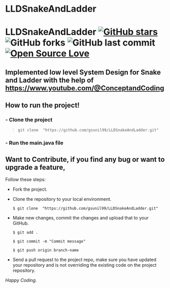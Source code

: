 # LLDSnakeAndLadder
# LLDSnakeAndLadder [![GitHub stars](https://img.shields.io/github/stars/gsunil99/LLDSnakeAndLadder?style=social)](https://github.com/login?return_to=%2Fgsunil99%LLDSnakeAndLadder) ![GitHub forks](https://img.shields.io/github/forks/gsunil99/LLDSnakeAndLadder?style=social) ![GitHub last commit](https://img.shields.io/github/last-commit/gsunil99/LLDSnakeAndLadder) [![Open Source Love](https://badges.frapsoft.com/os/v2/open-source.svg?v=103)](https://github.com/gsunil99/LLDSnakeAndLadder)

## Implemented low level System Design for Snake and Ladder with the help of https://www.youtube.com/@ConceptandCoding

## How to run the project!
### - Clone the project
> ``` git clone  "https://github.com/gsunil99/LLDSnakeAndLadder.git" ```
### - Run the main.java file

 ## Want to Contribute, if you find any bug or want to upgrade a feature,
Follow these steps:
- Fork the project.
- Clone the repository to your local environment.

    ```$ git clone  "https://github.com/gsunil99/LLDSnakeAndLadder.git" ```
    
- Make new changes, commit the changes and upload that to your GitHub.

    `$ git add .`
    
    `$ git commit -m "Commit message" `
    
    `$ git push origin branch-name`
    
- Send a pull request to the project repo, make sure you have updated your repository and is not overriding the existing code on the project repository.

_Happy Coding._
